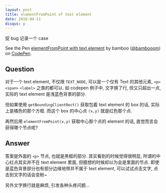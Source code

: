 ```yaml
---
layout: post
title: elementFromPoint of text element
date: 2018-04-11
disqus: y
---
```


捉 bug 记录一个 case


<p data-height="300" data-theme-id="33133" data-slug-hash="aYMYpE" data-default-tab="result" data-user="bambooom" data-embed-version="2" data-pen-title="elementFromPoint with text element" class="codepen">See the Pen <a href="https://codepen.io/bambooom/pen/aYMYpE/">elementFromPoint with text element</a> by bamboo (<a href="https://codepen.io/bambooom">@bambooom</a>) on <a href="https://codepen.io">CodePen</a>.</p>
<script async src="https://static.codepen.io/assets/embed/ei.js"></script>


## Question

对于一个 text element, 不仅限 `TEXT_NODE`, 可以是一个仅有 Text 的其他元素, `<p>` `<span>` `<label>` 之类的都可以.
如 codepen 例子中, 文字换了行, 但又只超出一点, 实际的 text element 是浅蓝色背景的部分.

但如果使用 `getBoundingClientRect()` 获取包着 text element 的 box 的话, 实际上是橘色的那个方框. 而这个 box 的中心点 `(x,y)` 就是红色那个点.

再然后用 `elementFromPoint(x,y)` 获取中心那个点的 element 的话, 直觉而言会获得哪个节点呢?

## Answer

答案是外面的 `<p>` 节点, 也就是黑框的部分. 其实看到的时候觉得很明显, 所谓的中心红点其实并不在 text element 里面, 但臆想的时候却以为会是里面的节点.
即使是蓝色背景部分也有部分边缘地带并不属于 text element, 可以试试点击文字, 点击到文字的话会变粉~ 

另外文字换行就是麻烦, 引发各种头疼问题...

